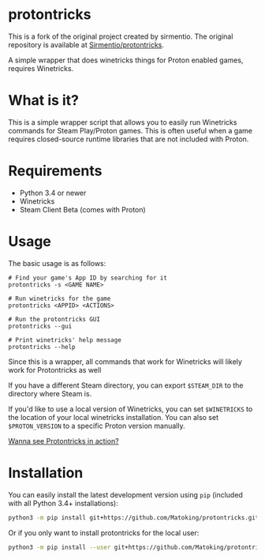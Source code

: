 # protontricks
This is a fork of the original project created by sirmentio.
The original repository is available at [Sirmentio/protontricks](https://github.com/Sirmentio/protontricks).

A simple wrapper that does winetricks things for Proton enabled games, requires Winetricks.

# What is it?
This is a simple wrapper script that allows you to easily run Winetricks commands for Steam Play/Proton games. This is often useful when a game requires closed-source runtime libraries that are not included with Proton.

# Requirements
* Python 3.4 or newer
* Winetricks
* Steam Client Beta (comes with Proton)

# Usage
The basic usage is as follows:

```
# Find your game's App ID by searching for it
protontricks -s <GAME NAME>

# Run winetricks for the game
protontricks <APPID> <ACTIONS>

# Run the protontricks GUI
protontricks --gui

# Print winetricks' help message
protontricks --help
```

Since this is a wrapper, all commands that work for Winetricks will likely work for Protontricks as well

If you have a different Steam directory, you can export ``$STEAM_DIR`` to the directory where Steam is.

If you'd like to use a local version of Winetricks, you can set ``$WINETRICKS`` to the location of your local winetricks installation. You can also set ``$PROTON_VERSION`` to a specific Proton version manually.

[Wanna see Protontricks in action?](https://asciinema.org/a/i2uqz1uZXYACl9NAHYbuZ3TCT)

# Installation
You can easily install the latest development version using `pip`
(included with all Python 3.4+ installations):
```sh
python3 -m pip install git+https://github.com/Matoking/protontricks.git
```

Or if you only want to install protontricks for the local user:
```sh
python3 -m pip install --user git+https://github.com/Matoking/protontricks.git
```
